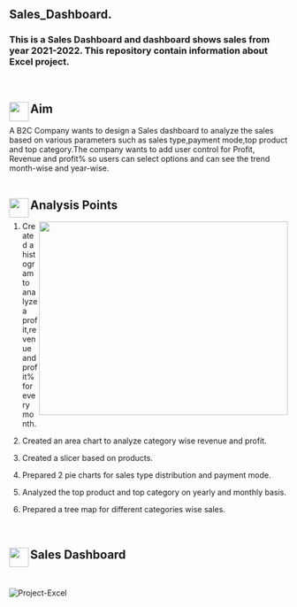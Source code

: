 ## Sales_Dashboard.
### This is a Sales Dashboard and dashboard shows sales from year 2021-2022. This repository contain information about Excel project.
<br>
<h2>
<p><img align="left" height=35 width=35 src="https://i.pinimg.com/originals/01/d6/1f/01d61f2df15d6f63251c1ec4ebb0824f.gif"/></p> Aim
</h2>
A B2C Company wants to design a Sales dashboard to analyze the sales based on various parameters such as sales type,payment mode,top product and top category.The company wants to add user control for Profit, Revenue and profit% so users can select options and can see the trend month-wise and year-wise.
<br>
<br>
<h2>
<p><img align="left" height=35 width=35 src="https://assets.materialup.com/uploads/805362d3-e9d6-4aa7-b314-ed9dde22558b/preview.gif"/></p> Analysis Points
</h2>
<p><img align="right" height=350 width=450 src="https://c.tenor.com/lvLaG5hPCncAAAAd/data-analysis.gif"/></p>

1. Created a histogram to analyze a profit,revenue and profit% for every month.

2. Created an area chart to analyze category wise revenue and profit.

3. Created a slicer based on products.

4. Prepared 2 pie charts for sales type distribution and payment mode.

5. Analyzed the top product and top category on yearly and monthly basis.

6. Prepared a tree map for different categories wise sales.

<br>
<h2>
<p><img align="left" height=35 width=35 src="https://i.pinimg.com/originals/a2/70/d2/a270d270d5ca184422cf980475b99e24.gif"/></p> Sales Dashboard
</h2>
<br>

![Project-Excel](https://user-images.githubusercontent.com/111439942/188070115-9b165823-2344-4dd0-895a-490e1510f692.jpg)
